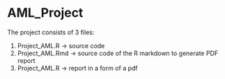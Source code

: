 # AML_Project
The project consists of 3 files:
1) Project_AML.R -> source code
2) Project_AML.Rmd -> source code of the R markdown to generate PDF report
3) Project_AML.R -> report in a form of a pdf
